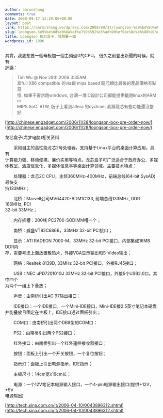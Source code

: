 ```yaml
---
author: aaronshang
comments: true
date: 2008-09-17 12:29:00+00:00
layout: post
link: https://aaronshang.wordpress.com/2008/09/17/loongson-%e9%be%8d%e8%8a%af%e7%9b%92%e5%ad%90%ef%bc%8c%e6%88%91%e6%83%b3%e8%a6%81%e4%b8%80%e5%80%8b-2/
slug: loongson-%e9%be%8d%e8%8a%af%e7%9b%92%e5%ad%90%ef%bc%8c%e6%88%91%e6%83%b3%e8%a6%81%e4%b8%80%e5%80%8b-2
title: Loongson 龍芯盒子，我想要一個
wordpress_id: 1090
---
```


其實，我隻想要一個母板加一個主頻過G的CPU。 很久之前登出新聞的時候，就有   
評論：

> Tim Wu @ Nov 29th 2006 3:35AM  
> 拿full X86 compatible 的via跟 mips based 龍芯類比最後的產品價格有點奇   
怪. 如果不要求跑windows, 台灣一堆IC設計公司都能提供能跑linux的ARM or   
MIPS SoC. BTW, 版子上看到altera 的cyclone, 我猜龍芯有些功能還沒整好.

[http://chinese.engadget.com/2006/11/28/loongson-box-pre-order-now/](http://chinese.engadget.com/2006/11/28/loongson-box-pre-order-now/)

  
龙芯盒子(龙梦电脑)相关资料

　　采用自主的高性能龙芯2号处理器，支持基于Linux平台的桌面计算应用，具有   
计算能力强、移动便携、廉价实用等特点。龙芯盒子可广泛适合于政府办公、多媒   
体教室、酒店信息化、多媒体信息亭等桌面计算领域。主要技术特点：

　　处理器：龙芯2C CPU，主频360MHz-400MHz，前端总线(64-bit SysAD)最快支   
持133MHz；

　　北桥：Marvell公司MV64420-BDM1C133, 前端总线133MHz, DDR 166MHz, PCI   
32-bit 33MHz；

　　内存插槽：200线 PC2700-SODIMM槽一个；

　　南桥：威盛VT82C686B，33MHz 32-bit PCI接口；

　　显示：ATI RADEON 7000-M，33MHz 32-bit PCI接口，内部集成16MB DDR内   
存，需要考虑上面放置散热片，外接VGA显示输出和S-Video输出；

　　网络：Realtek 8139D, 33MHz 32-bit PCI接口，外接RJ45接口；

　　USB：NEC uPD720101GJ 33MHz 32-bit PCI接口，外接5个USB2.0口，其中四个   
为两个一组上下叠放；

　　声音：由南桥引出AC'97输出接口；

　　IDE接口：一个IDE接口，一个Mini-IDE接口，Mini-IDE接2.5英寸笔记本硬盘   
并能叠放且固定在主板上，IDE接口通过面板引出；

　　COM口：由南桥引出两个DB9型的COM口：

　　PS2：由南桥引出两个PS2接口；

　　红外接口：由南桥引出一个红外遥控接收器接口；

　　按钮：面板上引出一个开关按钮，一个复位按钮；

　　指示灯：面板上引出电源指示、IDE指示；

　　主板尺寸：14cm宽x16cm长；

　　电源：一个12V笔记本电源输入接口，一个4-pin电源输出接口(提供+12V，+5V   
电源输出)

[http://tech.sina.com.cn/it/2006-04-10/0043896312.shtml](http://tech.sina.com.cn/it/2006-04-10/0043896312.shtml)
